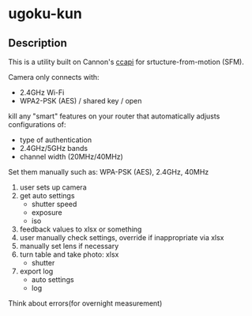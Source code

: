 # ugoku-kun

## Description

This is a utility built on Cannon's [ccapi](https://asia.canon/en/campaign/developerresources/sdk#digital-camera) for srtucture-from-motion (SFM).

Camera only connects with:

- 2.4GHz Wi-Fi
- WPA2-PSK (AES) / shared key / open

kill any "smart" features on your router that automatically adjusts configurations of:

- type of authentication
- 2.4GHz/5GHz bands
- channel width (20MHz/40MHz)

Set them manually such as: WPA-PSK (AES), 2.4GHz, 40MHz


1. user sets up camera
2. get auto settings
   - shutter speed
   - exposure
   - iso
3. feedback values to xlsx or something
4. user manually check settings, override if inappropriate via xlsx
5. manually set lens if necessary
6. turn table and take photo: xlsx
   - shutter
7. export log
   - auto settings
   - log

Think about errors(for overnight measurement)
